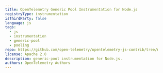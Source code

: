 ```yaml
---
title: OpenTelemetry Generic Pool Instrumentation for Node.js
registryType: instrumentation
isThirdParty: false
language: js
tags:
  - js
  - instrumentation
  - generic-pool
  - pooling
repo: https://github.com/open-telemetry/opentelemetry-js-contrib/tree/main/plugins/node/opentelemetry-instrumentation-generic-pool
license: Apache 2.0
description: generic-pool instrumentation for Node.js.
authors: OpenTelemetry Authors
---
```

